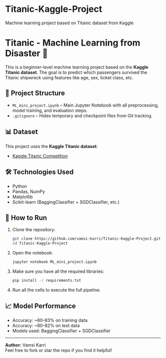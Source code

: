# Titanic-Kaggle-Project
Machine learning project based on Titanic dataset from Kaggle

# Titanic - Machine Learning from Disaster 🚢

This is a beginner-level machine learning project based on the **Kaggle Titanic dataset**. The goal is to predict which passengers survived the Titanic shipwreck using features like age, sex, ticket class, etc.

## 📂 Project Structure

- `ML_mini_project.ipynb` – Main Jupyter Notebook with all preprocessing, model training, and evaluation steps.
- `.gitignore` – Hides temporary and checkpoint files from Git tracking.

## 📊 Dataset

This project uses the **Kaggle Titanic dataset**:
- [Kaggle Titanic Competition](https://www.kaggle.com/competitions/titanic)

## 🛠️ Technologies Used

- Python
- Pandas, NumPy
- Matplotlib
- Scikit-learn (BaggingClassifier + SGDClassifier, etc.)

## 🚀 How to Run

1. Clone the repository:
    ```bash
    git clone https://github.com/vamsi-karri/Titanic-Kaggle-Project.git
    cd Titanic-Kaggle-Project
    ```

2. Open the notebook:
    ```bash
    jupyter notebook ML_mini_project.ipynb
    ```

3. Make sure you have all the required libraries:
    ```bash
    pip install -r requirements.txt
    ```

4. Run all the cells to execute the full pipeline.

## 📈 Model Performance

- Accuracy: ~80–83% on training data
- Accuracy: ~80–82% on test data
- Models used: BaggingClassifier + SGDClassifier

---

**Author:** Vamsi Karri  
Feel free to fork or star the repo if you find it helpful!
